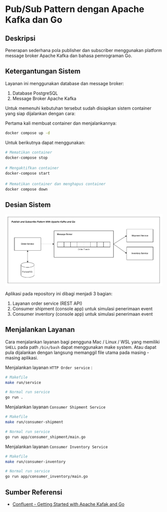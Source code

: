 # Pub/Sub Pattern dengan Apache Kafka dan Go

## Deskripsi
Penerapan sederhana pola publisher dan subscriber menggunakan platform message broker Apache Kafka dan bahasa pemrograman Go.

## Ketergantungan Sistem
Layanan ini menggunakan database dan message broker:
1. Database PostgreSQL
2. Message Broker Apache Kafka

Untuk memenuhi kebutuhan tersebut sudah disiapkan sistem container yang siap dijalankan dengan cara:

Pertama kali membuat container dan menjalankannya:
```bash
docker compose up -d
```

Untuk berikutnya dapat menggunakan:
```bash
# Mematikan container
docker-compose stop

# Mengaktifkan container
docker-compose start

# Mematikan container dan menghapus container
docker compose down
```

## Desian Sistem
![Desain Layanan](./design_services.jpg)

Aplikasi pada repository ini dibagi menjadi 3 bagian:
1. Layanan order service (REST API)
2. Consumer shipment (console app) untuk simulasi penerimaan event
3. Consumer inventory (console app) untuk simulasi penerimaan event

## Menjalankan Layanan
Cara menjalankan layanan bagi pengguna Mac / Linux / WSL yang memiliki ```SHELL``` pada path ```/bin/bash``` dapat menggunakan make system.
Atau dapat pula dijalankan dengan langsung memanggil file utama pada masing - masing aplikasi.

Menjalankan layanan ```HTTP Order service``` :
```bash
# Makefile
make run/service
```
```bash
# Normal run service
go run .
```

Menjalankan layanan ```Consumer Shipment Service```
```bash
# Makefile
make run/consumer-shipment
```
```bash
# Normal run service
go run app/consumer_shipment/main.go
```

Menjalankan layanan ```Consumer Inventory Service```
```bash
# Makefile
make run/consumer-inventory
```
```bash
# Normal run service
go run app/consumer_inventory/main.go
```

## Sumber Referensi
* [Confluent - Getting Started with Apache Kafak and Go](https://developer.confluent.io/get-started/go/#introduction)

